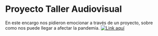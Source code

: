 # Proyecto Taller Audiovisual

En este encargo nos pidieron emocionar a través de un proyecto, sobre como nos puede llegar a afectar la pandemia.
[![Link aquí](https://youtu.be/1rmm7tYerqA)](https://youtu.be/1rmm7tYerqA)



